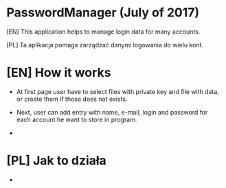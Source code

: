 # PasswordManager (July of 2017)

[EN] This application helps to manage login data for many accounts.

[PL] Ta aplikacja pomaga zarządzać danymi logowania do wielu kont.

# [EN] How it works

+ At first page user have to select files with private key and file with data, or create them if those does not exists.

+ Next, user can add entry with name, e-mail, login and password for each account he want to store in program.

+ 

# [PL] Jak to działa

+
